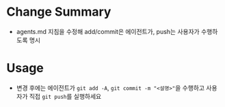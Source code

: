 # Change Summary
- agents.md 지침을 수정해 add/commit은 에이전트가, push는 사용자가 수행하도록 명시

# Usage
- 변경 후에는 에이전트가 `git add -A`, `git commit -m "<설명>"`을 수행하고 사용자가 직접 `git push`를 실행하세요
